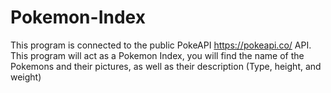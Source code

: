 # Pokemon-Index
This program is connected to the public PokeAPI https://pokeapi.co/ API. This program will act as a Pokemon Index, you will find the name of the Pokemons and their pictures, as well as their description (Type, height, and weight)
